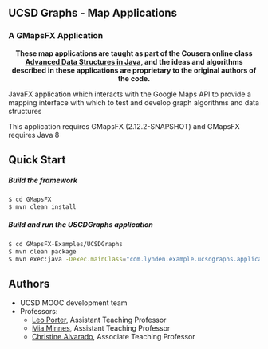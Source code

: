 ## UCSD Graphs - Map Applications

###  A GMapsFX Application


<p align="center">
<b>
These map applications are taught as part of the Cousera online class <a href="https://www.coursera.org/learn/advanced-data-structures">Advanced Data Structures in Java,</a> and the ideas and algorithms described in these applications are proprietary to the original authors of the code.
</b>
</p>

JavaFX application which interacts with the Google Maps API to provide a mapping interface with which to test and develop graph algorithms and data structures

This application requires GMapsFX (2.12.2-SNAPSHOT) and 
GMapsFX requires Java 8

## Quick Start

##### Build the framework

```bash
$ cd GMapsFX
$ mvn clean install
```


##### Build and run the USCDGraphs application
```bash
$ cd GMapsFX-Examples/UCSDGraphs
$ mvn clean package
$ mvn exec:java -Dexec.mainClass="com.lynden.example.ucsdgraphs.application.MapApp"
```


## Authors

- UCSD MOOC development team
- Professors:
    * [Leo Porter](https://www.coursera.org/instructor/~12264824), Assistant Teaching Professor
    * [Mia Minnes](https://www.coursera.org/instructor/minnes), Assistant Teaching Professor
    * [Christine Alvarado](https://www.coursera.org/instructor/alvarado), Associate Teaching Professor
 

